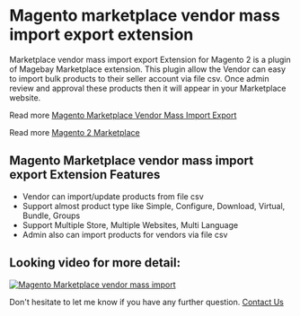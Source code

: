 # Magento marketplace vendor mass import export extension
Marketplace vendor mass import export Extension for Magento 2 is a plugin of Magebay Marketplace extension. This plugin allow the Vendor can easy to import bulk products to their seller account via file csv. Once admin review and approval these products then it will appear in your Marketplace website.

Read more [Magento Marketplace Vendor Mass Import Export](https://www.magebay.com/magento-marketplace-mass-import-export)

Read more [Magento 2 Marketplace](https://www.magebay.com/magento-multi-vendor-marketplace-extension)

## Magento Marketplace vendor mass import export Extension Features
- Vendor can import/update products from file csv
- Support almost product type like Simple, Configure, Download, Virtual, Bundle, Groups
- Support Multiple Store, Multiple Websites, Multi Language
- Admin also can import products for vendors via file csv

## Looking video for more detail:
[![Magento Marketplace vendor mass import](https://img.youtube.com/vi/zqTd_0o9FVU/0.jpg)](https://www.youtube.com/watch?v=zqTd_0o9FVU)

Don't hesitate to let me know if you have any further question. [Contact Us](https://www.magebay.com/contacts)
